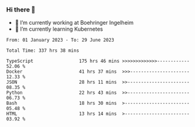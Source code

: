 ### Hi there 👋
- 🔭 I’m currently working at Boehringer Ingelheim
- 🌱 I’m currently learning Kubernetes

 
<!--START_SECTION:waka-->

```text
From: 01 January 2023 - To: 29 June 2023

Total Time: 337 hrs 38 mins

TypeScript                 175 hrs 46 mins >>>>>>>>>>>>>------------   52.06 %
Docker                     41 hrs 37 mins  >>>----------------------   12.33 %
JSON                       28 hrs 11 mins  >>-----------------------   08.35 %
Python                     22 hrs 43 mins  >>-----------------------   06.73 %
Bash                       18 hrs 30 mins  >------------------------   05.48 %
HTML                       13 hrs 14 mins  >------------------------   03.92 %
```

<!--END_SECTION:waka-->

 
